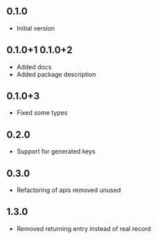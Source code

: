 ## 0.1.0

- Initial version

## 0.1.0+1 0.1.0+2

- Added docs
- Added package description

## 0.1.0+3

- Fixed some types

## 0.2.0

- Support for generated keys

## 0.3.0

- Refactoring of apis removed unused


## 1.3.0

- Removed returning entry instead of real record